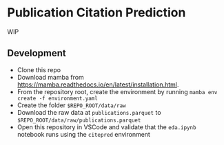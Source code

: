 # Publication Citation Prediction

WIP

## Development

- Clone this repo
- Download mamba from https://mamba.readthedocs.io/en/latest/installation.html.
- From the repository root, create the environment by running `mamba env create -f environment.yaml`
- Create the folder `$REPO_ROOT/data/raw` 
- Download the raw data at `publications.parquet` to `$REPO_ROOT/data/raw/publications.parquet` 
- Open this repository in VSCode and validate that the `eda.ipynb` notebook runs using the `citepred` environment 
